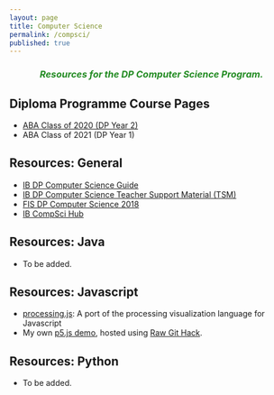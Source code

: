 ```yaml
---
layout: page
title: Computer Science
permalink: /compsci/
published: true
---
```


<h3 style = color:ForestGreen; align="center"><i>Resources for the DP Computer Science Program.</i></h3>

## Diploma Programme Course Pages
- [ABA Class of 2020 (DP Year 2)](pages/2019-ABA-CS.html)
- ABA Class of 2021 (DP Year 1)

## Resources: General
- [IB DP Computer Science Guide](http://xmltwo.ibo.org/publications/DP/Group5/d_5_comsc_gui_1201_1/html/67.207.142.65/exist/rest/app/gui.xql@doc=d_5_comsc_gui_1201_1_e&part=1&chapter=1.html)
- [IB DP Computer Science Teacher Support Material (TSM)](https://ibpublishing.ibo.org/live-exist/rest/app/tsm.xql?doc=d_4_comsc_tsm_1201_2_e&part=1&chapter=1)
- [FIS DP Computer Science 2018](https://sites.google.com/a/fis.edu/fiscomp/)
- [IB CompSci Hub](https://ib.compscihub.net/)

## Resources: Java
- To be added.

## Resources: Javascript
- [processing.js](http://processingjs.org/): A port of the processing visualization language for Javascript
- My own [p5.js demo](https://rawcdn.githack.com/mvpoirier/p5js/677a284ab2b01db06b1b2148c28c24ced95b2e36/p5-js-testbed/index.html), hosted using [Raw Git Hack](https://raw.githack.com/).

## Resources: Python
- To be added.